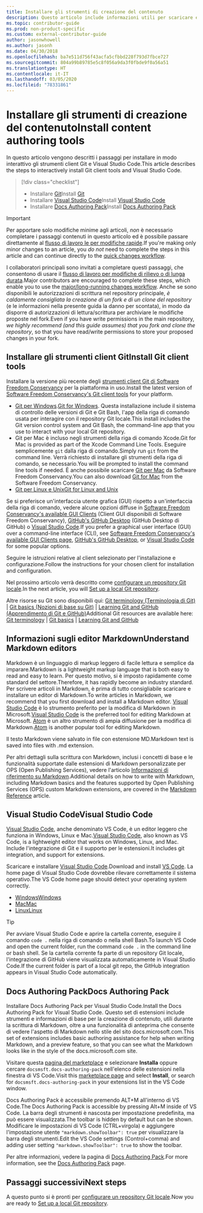 ```yaml
---
title: Installare gli strumenti di creazione del contenuto
description: Questo articolo include informazioni utili per scaricare e installare gli strumenti client che saranno necessari per Git e la modifica dei file markdown.
ms.topic: contributor-guide
ms.prod: non-product-specific
ms.custom: external-contributor-guide
author: jasonwhowell
ms.author: jasonh
ms.date: 04/30/2018
ms.openlocfilehash: ba7e511d756f43acfa5cfbbd228f793d7fbce727
ms.sourcegitcommit: 804a99b89785e5c8f056a9da3f0fbde9f0a56a51
ms.translationtype: HT
ms.contentlocale: it-IT
ms.lasthandoff: 03/05/2020
ms.locfileid: "78331861"
---
```

# <a name="install-content-authoring-tools"></a><span data-ttu-id="2d589-103">Installare gli strumenti di creazione del contenuto</span><span class="sxs-lookup"><span data-stu-id="2d589-103">Install content authoring tools</span></span>

<span data-ttu-id="2d589-104">In questo articolo vengono descritti i passaggi per installare in modo interattivo gli strumenti client Git e Visual Studio Code.</span><span class="sxs-lookup"><span data-stu-id="2d589-104">This article describes the steps to interactively install Git client tools and Visual Studio Code.</span></span>
> [!div class="checklist"]
> * <span data-ttu-id="2d589-105">Installare [Git](https://git-scm.com/)</span><span class="sxs-lookup"><span data-stu-id="2d589-105">Install [Git](https://git-scm.com/)</span></span>
> * <span data-ttu-id="2d589-106">Installare [Visual Studio Code](https://code.visualstudio.com/)</span><span class="sxs-lookup"><span data-stu-id="2d589-106">Install [Visual Studio Code](https://code.visualstudio.com/)</span></span>
> * <span data-ttu-id="2d589-107">Installare [Docs Authoring Pack](https://marketplace.visualstudio.com/items?itemName=docsmsft.docs-authoring-pack)</span><span class="sxs-lookup"><span data-stu-id="2d589-107">Install [Docs Authoring Pack](https://marketplace.visualstudio.com/items?itemName=docsmsft.docs-authoring-pack)</span></span>

>[!IMPORTANT]
> <span data-ttu-id="2d589-108">Per apportare solo modifiche minime agli articoli, *non* è necessario completare i passaggi contenuti in questo articolo ed è possibile passare direttamente al [flusso di lavoro le per modifiche rapide](index.md#quick-edits-to-existing-documents).</span><span class="sxs-lookup"><span data-stu-id="2d589-108">If you're making only minor changes to an article, you *do not* need to complete the steps in this article and can continue directly to the [quick changes workflow](index.md#quick-edits-to-existing-documents).</span></span>
>
> <span data-ttu-id="2d589-109">I collaboratori principali sono invitati a completare questi passaggi, che consentono di usare il [flusso di lavoro per modifiche di rilievo o di lunga durata](how-to-write-workflows-major.md).</span><span class="sxs-lookup"><span data-stu-id="2d589-109">Major contributors are encouraged to complete these steps, which enable you to use the [major/long-running changes workflow](how-to-write-workflows-major.md).</span></span> <span data-ttu-id="2d589-110">Anche se sono disponibili le autorizzazioni di scrittura nel repository principale, *è caldamente consigliata la creazione di un fork e di un clone del repository* (e le informazioni nella presente guida la danno per scontata), in modo da disporre di autorizzazioni di lettura/scrittura per archiviare le modifiche proposte nel fork.</span><span class="sxs-lookup"><span data-stu-id="2d589-110">Even if you have write permissions in the main repository, *we highly recommend (and this guide assumes) that you fork and clone the repository*, so that you have read/write permissions to store your proposed changes in your fork.</span></span>

## <a name="install-git-client-tools"></a><span data-ttu-id="2d589-111">Installare gli strumenti client Git</span><span class="sxs-lookup"><span data-stu-id="2d589-111">Install Git client tools</span></span> 

 <span data-ttu-id="2d589-112">Installare la versione più recente degli [strumenti client Git di Software Freedom Conservancy](https://git-scm.com/download/) per la piattaforma in uso.</span><span class="sxs-lookup"><span data-stu-id="2d589-112">Install the latest version of [Software Freedom Conservancy's Git client tools](https://git-scm.com/download/) for your platform.</span></span> 

* <span data-ttu-id="2d589-113">[Git per Windows](https://git-scm.com/download/win).</span><span class="sxs-lookup"><span data-stu-id="2d589-113">[Git for Windows](https://git-scm.com/download/win).</span></span> <span data-ttu-id="2d589-114">Questa installazione include il sistema di controllo delle versioni di Git e Git Bash, l'app della riga di comando usata per interagire con il repository Git locale.</span><span class="sxs-lookup"><span data-stu-id="2d589-114">This install includes the Git version control system and Git Bash, the command-line app that you use to interact with your local Git repository.</span></span>
* <span data-ttu-id="2d589-115">Git per Mac è incluso negli strumenti della riga di comando Xcode.</span><span class="sxs-lookup"><span data-stu-id="2d589-115">Git for Mac is provided as part of the Xcode Command Line Tools.</span></span> <span data-ttu-id="2d589-116">Eseguire semplicemente `git` dalla riga di comando.</span><span class="sxs-lookup"><span data-stu-id="2d589-116">Simply run `git` from the command line.</span></span> <span data-ttu-id="2d589-117">Verrà richiesto di installare gli strumenti della riga di comando, se necessario.</span><span class="sxs-lookup"><span data-stu-id="2d589-117">You will be prompted to install the command line tools if needed.</span></span> <span data-ttu-id="2d589-118">È anche possibile scaricare [Git per Mac](https://git-scm.com/download/mac) da Software Freedom Conservancy.</span><span class="sxs-lookup"><span data-stu-id="2d589-118">You can also download [Git for Mac](https://git-scm.com/download/mac) from the Software Freedom Conservancy.</span></span>
* [<span data-ttu-id="2d589-119">Git per Linux e Unix</span><span class="sxs-lookup"><span data-stu-id="2d589-119">Git for Linux and Unix</span></span>](https://git-scm.com/download/linux)

<span data-ttu-id="2d589-120">Se si preferisce un'interfaccia utente grafica (GUI) rispetto a un'interfaccia della riga di comando, vedere alcune opzioni diffuse in [Software Freedom Conservancy's available GUI Clients](https://git-scm.com/downloads/guis) (Client GUI disponibili di Software Freedom Conservancy), [GitHub's GitHub Desktop](https://desktop.github.com/) (GitHub Desktop di GitHub) o [Visual Studio Code](https://www.visualstudio.com/products/code-vs.aspx).</span><span class="sxs-lookup"><span data-stu-id="2d589-120">If you prefer a graphical user interface (GUI) over a command-line interface (CLI), see [Software Freedom Conservancy's available GUI Clients page](https://git-scm.com/downloads/guis), [GitHub's GitHub Desktop](https://desktop.github.com/), or [Visual Studio Code](https://www.visualstudio.com/products/code-vs.aspx) for some popular options.</span></span>

<span data-ttu-id="2d589-121">Seguire le istruzioni relative al client selezionato per l'installazione e configurazione.</span><span class="sxs-lookup"><span data-stu-id="2d589-121">Follow the instructions for your chosen client for installation and configuration.</span></span>

<span data-ttu-id="2d589-122">Nel prossimo articolo verrà descritto come [configurare un repository Git locale](get-started-setup-local.md).</span><span class="sxs-lookup"><span data-stu-id="2d589-122">In the next article, you will [Set up a local Git repository](get-started-setup-local.md).</span></span>

   <span data-ttu-id="2d589-123">Altre risorse su Git sono disponibili qui: [Git terminology (Terminologia di Git)](https://help.github.com/articles/github-glossary) | [Git basics (Nozioni di base su Git)](https://git-scm.com/book/en/v2/Getting-Started-Git-Basics) | [Learning Git and GitHub (Apprendimento di Git e GitHub)](https://help.github.com/articles/good-resources-for-learning-git-and-github/)</span><span class="sxs-lookup"><span data-stu-id="2d589-123">Additional Git resources are available here: [Git terminology](https://help.github.com/articles/github-glossary) | [Git basics](https://git-scm.com/book/en/v2/Getting-Started-Git-Basics) | [Learning Git and GitHub](https://help.github.com/articles/good-resources-for-learning-git-and-github/)</span></span>

## <a name="understand-markdown-editors"></a><span data-ttu-id="2d589-124">Informazioni sugli editor Markdown</span><span class="sxs-lookup"><span data-stu-id="2d589-124">Understand Markdown editors</span></span>

<span data-ttu-id="2d589-125">Markdown è un linguaggio di markup leggero di facile lettura e semplice da imparare.</span><span class="sxs-lookup"><span data-stu-id="2d589-125">Markdown is a lightweight markup language that is both easy to read and easy to learn.</span></span> <span data-ttu-id="2d589-126">Per questo motivo, si è imposto rapidamente come standard del settore.</span><span class="sxs-lookup"><span data-stu-id="2d589-126">Therefore, it has rapidly become an industry standard.</span></span> <span data-ttu-id="2d589-127">Per scrivere articoli in Markdown, è prima di tutto consigliabile scaricare e installare un editor di Markdown.</span><span class="sxs-lookup"><span data-stu-id="2d589-127">To write articles in Markdown, we recommend that you first download and install a Markdown editor.</span></span>  <span data-ttu-id="2d589-128">[Visual Studio Code](https://code.visualstudio.com/) è lo strumento preferito per la modifica di Markdown in Microsoft.</span><span class="sxs-lookup"><span data-stu-id="2d589-128">[Visual Studio Code](https://code.visualstudio.com/) is the preferred tool for editing Markdown at Microsoft.</span></span> <span data-ttu-id="2d589-129">[Atom](https://atom.io) è un altro strumento di ampia diffusione per la modifica di Markdown.</span><span class="sxs-lookup"><span data-stu-id="2d589-129">[Atom](https://atom.io) is another popular tool for editing Markdown.</span></span>

<span data-ttu-id="2d589-130">Il testo Markdown viene salvato in file con estensione MD.</span><span class="sxs-lookup"><span data-stu-id="2d589-130">Markdown text is saved into files with .md extension.</span></span>

<span data-ttu-id="2d589-131">Per altri dettagli sulla scrittura con Markdown, inclusi i concetti di base e le funzionalità supportate dalle estensioni di Markdown personalizzate per OPS (Open Publishing Services), vedere l'articolo [Informazioni di riferimento su Markdown](markdown-reference.md).</span><span class="sxs-lookup"><span data-stu-id="2d589-131">Additional details on how to write with Markdown, including Markdown basics and the features supported by Open Publishing Services (OPS) custom Markdown extensions, are covered in the [Markdown Reference](markdown-reference.md) article.</span></span>

## <a name="visual-studio-code"></a><span data-ttu-id="2d589-132">Visual Studio Code</span><span class="sxs-lookup"><span data-stu-id="2d589-132">Visual Studio Code</span></span>

<span data-ttu-id="2d589-133">[Visual Studio Code](https://code.visualstudio.com/), anche denominato VS Code, è un editor leggero che funziona in Windows, Linux e Mac.</span><span class="sxs-lookup"><span data-stu-id="2d589-133">[Visual Studio Code](https://code.visualstudio.com/), also known as VS Code, is a lightweight editor that works on Windows, Linux, and Mac.</span></span> <span data-ttu-id="2d589-134">Include l'integrazione di Git e il supporto per le estensioni.</span><span class="sxs-lookup"><span data-stu-id="2d589-134">It includes git integration, and support for extensions.</span></span>

<span data-ttu-id="2d589-135">Scaricare e installare [Visual Studio Code](https://code.visualstudio.com/).</span><span class="sxs-lookup"><span data-stu-id="2d589-135">Download and install [VS Code](https://code.visualstudio.com/).</span></span> <span data-ttu-id="2d589-136">La home page di Visual Studio Code dovrebbe rilevare correttamente il sistema operativo.</span><span class="sxs-lookup"><span data-stu-id="2d589-136">The VS Code home page should detect your operating system correctly.</span></span>

- [<span data-ttu-id="2d589-137">Windows</span><span class="sxs-lookup"><span data-stu-id="2d589-137">Windows</span></span>](https://code.visualstudio.com/docs/setup/windows)
- [<span data-ttu-id="2d589-138">Mac</span><span class="sxs-lookup"><span data-stu-id="2d589-138">Mac</span></span>](https://code.visualstudio.com/docs/setup/mac)
- [<span data-ttu-id="2d589-139">Linux</span><span class="sxs-lookup"><span data-stu-id="2d589-139">Linux</span></span>](https://code.visualstudio.com/docs/setup/linux)

> [!TIP]
> <span data-ttu-id="2d589-140">Per avviare Visual Studio Code e aprire la cartella corrente, eseguire il comando `code .` nella riga di comando o nella shell Bash.</span><span class="sxs-lookup"><span data-stu-id="2d589-140">To launch VS Code and open the current folder, run the command `code .` in the command line or bash shell.</span></span> <span data-ttu-id="2d589-141">Se la cartella corrente fa parte di un repository Git locale, l'integrazione di GitHub viene visualizzata automaticamente in Visual Studio Code.</span><span class="sxs-lookup"><span data-stu-id="2d589-141">If the current folder is part of a local git repo, the GitHub integration appears in Visual Studio Code automatically.</span></span>

## <a name="docs-authoring-pack"></a><span data-ttu-id="2d589-142">Docs Authoring Pack</span><span class="sxs-lookup"><span data-stu-id="2d589-142">Docs Authoring Pack</span></span>
<span data-ttu-id="2d589-143">Installare Docs Authoring Pack per Visual Studio Code.</span><span class="sxs-lookup"><span data-stu-id="2d589-143">Install the Docs Authoring Pack for Visual Studio Code.</span></span> <span data-ttu-id="2d589-144">Questo set di estensioni include strumenti e informazioni di base per la creazione di contenuto, utili durante la scrittura di Markdown, oltre a una funzionalità di anteprima che consente di vedere l'aspetto di Markdown nello stile del sito docs.microsoft.com.</span><span class="sxs-lookup"><span data-stu-id="2d589-144">This set of extensions includes basic authoring assistance for help when writing Markdown, and a preview feature, so that you can see what the Markdown looks like in the style of the docs.microsoft.com site.</span></span>

   <span data-ttu-id="2d589-145">Visitare questa [pagina del marketplace](https://marketplace.visualstudio.com/items?itemName=docsmsft.docs-authoring-pack) e selezionare **Installa** oppure cercare `docsmsft.docs-authoring-pack` nell'elenco delle estensioni nella finestra di VS Code.</span><span class="sxs-lookup"><span data-stu-id="2d589-145">Visit this [marketplace page](https://marketplace.visualstudio.com/items?itemName=docsmsft.docs-authoring-pack) and select **Install**, or search for `docsmsft.docs-authoring-pack` in your extensions list in the VS Code window.</span></span> 

   <span data-ttu-id="2d589-146">Docs Authoring Pack è accessibile premendo ALT+M all'interno di VS Code.</span><span class="sxs-lookup"><span data-stu-id="2d589-146">The Docs Authoring Pack is accessible by pressing Alt+M inside of VS Code.</span></span> <span data-ttu-id="2d589-147">La barra degli strumenti è nascosta per impostazione predefinita, ma può essere visualizzata.</span><span class="sxs-lookup"><span data-stu-id="2d589-147">The toolbar is hidden by default but can be shown.</span></span> <span data-ttu-id="2d589-148">Modificare le impostazioni di VS Code (CTRL+virgola) e aggiungere l'impostazione utente `"markdown.showToolbar": true` per visualizzare la barra degli strumenti.</span><span class="sxs-lookup"><span data-stu-id="2d589-148">Edit the VS Code settings (Control+comma) and adding user setting `"markdown.showToolbar": true` to show the toolbar.</span></span>

   <span data-ttu-id="2d589-149">Per altre informazioni, vedere la pagina di [Docs Authoring Pack](how-to-write-docs-auth-pack.md).</span><span class="sxs-lookup"><span data-stu-id="2d589-149">For more information, see the [Docs Authoring Pack](how-to-write-docs-auth-pack.md) page.</span></span>


## <a name="next-steps"></a><span data-ttu-id="2d589-150">Passaggi successivi</span><span class="sxs-lookup"><span data-stu-id="2d589-150">Next steps</span></span>

<span data-ttu-id="2d589-151">A questo punto si è pronti per [configurare un repository Git locale](get-started-setup-local.md).</span><span class="sxs-lookup"><span data-stu-id="2d589-151">Now you are ready to [Set up a local Git repository](get-started-setup-local.md).</span></span>
